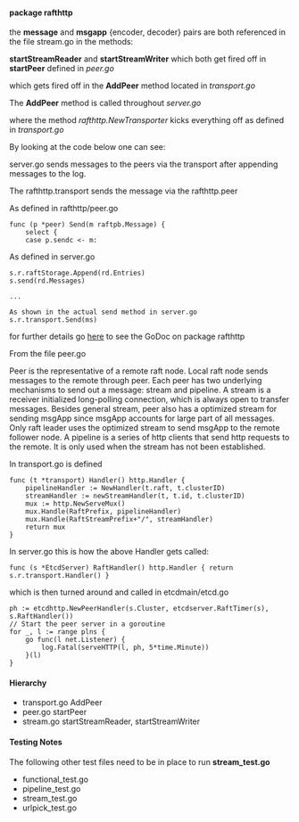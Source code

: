 
#### package rafthttp

the **message** and **msgapp** {encoder, decoder} pairs are both referenced
in the file stream.go in the methods:

**startStreamReader** and **startStreamWriter** which both get fired off in **startPeer**
defined in *peer.go*

which gets fired off in the **AddPeer** method located in *transport.go*

The **AddPeer** method is called throughout *server.go*

where the method *rafthttp.NewTransporter* kicks everything off as defined in *transport.go*

By looking at the code below one can see:

server.go sends messages to the peers via the transport after appending messages
to the log.

The rafthttp.transport sends the message via the rafthttp.peer

As defined in rafthttp/peer.go

```
func (p *peer) Send(m raftpb.Message) {
	select {
	case p.sendc <- m:
```

As defined in server.go

```
s.r.raftStorage.Append(rd.Entries)
s.send(rd.Messages)

...

As shown in the actual send method in server.go
s.r.transport.Send(ms)
```

for further details go
[here](http://godoc.org/github.com/coreos/etcd/rafthttp)
to see the GoDoc on package rafthttp


From the file peer.go

Peer is the representative of a remote raft node. Local raft node sends messages to the remote through peer.
Each peer has two underlying mechanisms to send out a message: stream and pipeline.
A stream is a receiver initialized long-polling connection, which is always open to transfer messages.
Besides general stream, peer also has a optimized stream for sending msgApp since msgApp accounts for large part
of all messages. Only raft leader uses the optimized stream to send msgApp to the remote follower node.
A pipeline is a series of http clients that send http requests to the remote.
It is only used when the stream has not been established.

In transport.go is defined

```
func (t *transport) Handler() http.Handler {
	pipelineHandler := NewHandler(t.raft, t.clusterID)
	streamHandler := newStreamHandler(t, t.id, t.clusterID)
	mux := http.NewServeMux()
	mux.Handle(RaftPrefix, pipelineHandler)
	mux.Handle(RaftStreamPrefix+"/", streamHandler)
	return mux
}
```

In server.go this is how the above Handler gets called:

```
func (s *EtcdServer) RaftHandler() http.Handler { return s.r.transport.Handler() }
```

which is then turned around and called in etcdmain/etcd.go

```
ph := etcdhttp.NewPeerHandler(s.Cluster, etcdserver.RaftTimer(s), s.RaftHandler())
// Start the peer server in a goroutine
for _, l := range plns {
	go func(l net.Listener) {
		log.Fatal(serveHTTP(l, ph, 5*time.Minute))
	}(l)
}
```

#### Hierarchy

* transport.go      AddPeer
* peer.go           startPeer
* stream.go         startStreamReader, startStreamWriter

#### Testing Notes

The following other test files need to be in place to run **stream_test.go**

* functional_test.go
* pipeline_test.go
* stream_test.go
* urlpick_test.go
